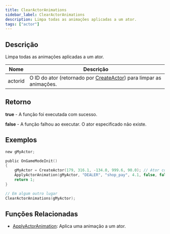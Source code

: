 ```yaml
---
title: ClearActorAnimations
sidebar_label: ClearActorAnimations
description: Limpa todas as animações aplicadas a um ator.
tags: ["actor"]
---
```


<VersionWarn version='SA-MP 0.3.7' />

## Descrição

Limpa todas as animações aplicadas a um ator.

| Nome    | Descrição                                                                                 |
| ------- | ----------------------------------------------------------------------------------------- |
| actorid | O ID do ator (retornado por [CreateActor](CreateActor)) para limpar as animações.       |

## Retorno

**true** - A função foi executada com sucesso.

**false** - A função falhou ao executar. O ator especificado não existe.

## Exemplos

```c
new gMyActor;

public OnGameModeInit()
{
    gMyActor = CreateActor(179, 316.1, -134.0, 999.6, 90.0); // Ator como vendedor na Ammunation
    ApplyActorAnimation(gMyActor, "DEALER", "shop_pay", 4.1, false, false, false, false, 0); // Animação de pagamento
    return 1;
}

// Em algum outro lugar
ClearActorAnimations(gMyActor);
```

## Funções Relacionadas

- [ApplyActorAnimation](ApplyActorAnimation): Aplica uma animação a um ator.